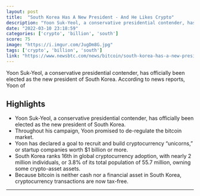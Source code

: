 ```yaml
---
layout: post
title:  "South Korea Has A New President - And He Likes Crypto"
description: "Yoon Suk-Yeol, a conservative presidential contender, has officially been elected as the new president of South Korea. According to news reports, Yoon of"
date: "2022-03-10 23:18:59"
categories: ['crypto', 'billion', 'south']
score: 75
image: "https://i.imgur.com/JugDm8G.jpg"
tags: ['crypto', 'billion', 'south']
link: "https://www.newsbtc.com/news/bitcoin/south-korea-has-a-new-president/"
---
```


Yoon Suk-Yeol, a conservative presidential contender, has officially been elected as the new president of South Korea. According to news reports, Yoon of

## Highlights

- Yoon Suk-Yeol, a conservative presidential contender, has officially been elected as the new president of South Korea.
- Throughout his campaign, Yoon promised to de-regulate the bitcoin market.
- Yoon has declared a goal to recruit and build cryptocurrency “unicorns,” or startup companies worth $1 billion or more.
- South Korea ranks 16th in global cryptocurrency adoption, with nearly 2 million individuals, or 3.8% of its total population of 55.7 million, owning some crypto-asset assets.
- Because bitcoin is neither cash nor a financial asset in South Korea, cryptocurrency transactions are now tax-free.

---
